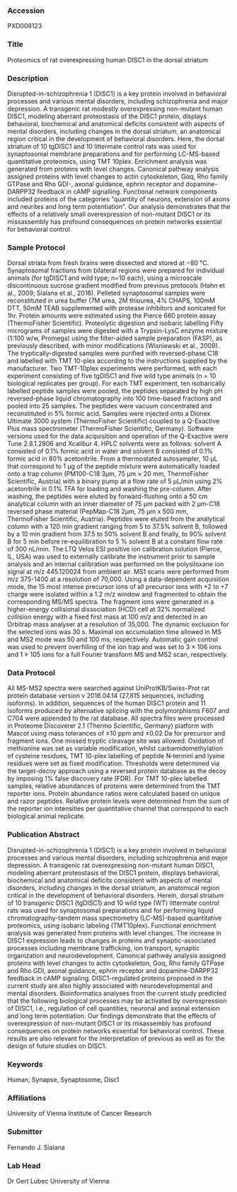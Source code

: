 ### Accession
PXD008123

### Title
Proteomics of rat overexpressing human DISC1 in the dorsal striatum

### Description
Disrupted-in-schizophrenia 1 (DISC1) is a key protein involved in behavioral processes and various mental disorders, including schizophrenia and major depression. A transgenic rat modestly overexpressing non-mutant human DISC1, modeling aberrant proteostasis of the DISC1 protein, displays behavioral, biochemical and anatomical deficits consistent with aspects of mental disorders, including changes in the dorsal striatum, an anatomical region critical in the development of behavioral disorders.   Here, the dorsal striatum of 10 tgDISC1 and 10 littermate control rats was used for synaptosomal membrane preparations and for performing LC-MS-based quantitative proteomics, using TMT 10plex. Enrichment analysis was generated from proteins with level changes. Canonical pathway analysis assigned proteins with level changes to actin cytoskeleton, Gαq, Rho family GTPase and Rho GDI-, axonal guidance, ephrin receptor and dopamine-DARPP32 feedback in cAMP signalling.  Functional network components included proteins of the categories "quantity of neurons, extension of axons and neurites and long term potentiation".    Our analysis demonstrates that the effects of a relatively small overexpression of non-mutant DISC1 or its missassembly has profound consequences on protein networks essential for behavioral control

### Sample Protocol
Dorsal striata from fresh brains were dissected and stored at −80 °C. Synaptosomal fractions from bilateral regions were prepared for individual animals (for tgDISC1 and wild type; n=10 each), using a microscale discontinuous sucrose gradient modified from previous protocols (Hahn et al., 2009; Sialana et al., 2016).  Pelleted synaptosomal samples were reconstituted in urea buffer (7M urea, 2M thiourea, 4% CHAPS, 100mM DTT, 50mM TEAB supplemented with protease inhibitors and sonicated for 1hr. Protein amounts were estimated using the Pierce 660 protein assay (ThermoFisher Scientific).    Proteolytic digestion and isobaric labelling Fifty micrograms of samples were digested with a Trypsin-LysC enzyme mixture (1:100 w/w, Promega) using the filter-aided sample preparation (FASP), as previously described, with minor modifications (Wisniewski et al., 2009).   The tryptically-digested samples were purified with reversed-phase C18 and labelled with TMT 10-plex according to the instructions supplied by the manufacturer.  Two TMT-10plex experiments were performed, with each experiment consisting of five tgDISC1 and five wild type animals (n = 10 biological replicates per group).  For each TMT experiment, ten isobarically labelled peptide samples were pooled, the peptides separated by high pH reversed-phase liquid chromatography into 100 time-based fractions and pooled into 25 samples.  The peptides were vacuum concentrated and reconstituted in 5% formic acid.   Samples were injected onto a Dionex Ultimate 3000 system (ThermoFisher Scientific) coupled to a Q-Exactive Plus mass spectrometer (ThermoFisher Scientific, Germany). Software versions used for the data acquisition and operation of the Q-Exactive were Tune 2.8.1.2806 and Xcalibur 4. HPLC solvents were as follows: solvent A consisted of 0.1% formic acid in water and solvent B consisted of 0.1% formic acid in 80% acetonitrile. From a thermostated autosampler, 10 μL that correspond to 1 µg of the peptide mixture were automatically loaded onto a trap column (PM100-C18 3μm, 75 μm × 20 mm, ThermoFisher Scientific, Austria) with a binary pump at a flow rate of 5 µL/min using 2% acetonitrile in 0.1% TFA for loading and washing the pre-column. After washing, the peptides were eluted by forward-flushing onto a 50 cm analytical column with an inner diameter of 75 µm packed with 2 µm-C18 reversed phase material (PepMap-C18 2μm, 75 μm x 500 mm, ThermoFisher Scientific, Austria). Peptides were eluted from the analytical column with a 120 min gradient ranging from 5 to 37.5% solvent B, followed by a 10 min gradient from 37.5 to 50% solvent B and finally, to 90% solvent B for 5 min before re-equilibration to 5 % solvent B at a constant flow rate of 300 nL/min. The LTQ Velos ESI positive ion calibration solution (Pierce, IL, USA) was used to externally calibrate the instrument prior to sample analysis and an internal calibration was performed on the polysiloxane ion signal at m/z 445.120024 from ambient air. MS1 scans were performed from m/z 375-1400 at a resolution of 70,000. Using a data-dependent acquisition mode, the 15 most intense precursor ions of all precursor ions with +2 to +7 charge were isolated within a 1.2 m/z window and fragmented to obtain the corresponding MS/MS spectra. The fragment ions were generated in a higher-energy collisional dissociation (HCD) cell at 32% normalized collision energy with a fixed first mass at 100 m/z and detected in an Orbitrap mass analyser at a resolution of 35,000.  The dynamic exclusion for the selected ions was 30 s.  Maximal ion accumulation time allowed in MS and MS2 mode was 50 and 100 ms, respectively. Automatic gain control was used to prevent overfilling of the ion trap and was set to 3 × 106 ions and 1 × 105 ions for a full Fourier transform MS and MS2 scan, respectively.

### Data Protocol
All MS-MS2 spectra were searched against UniProtKB/Swiss-Prot rat protein database version v 2016.04.14 (27,815 sequences, including isoforms).  In addition, sequences of the human DISC1 protein and 11 isoforms produced by alternative splicing with the polymorphisms F607 and C704 were appended to the rat database.  All spectra files were processed in Proteome Discoverer 2.1 (Thermo Scientific, Germany) platform with Mascot using mass tolerances of ±10 ppm and ±0.02 Da for precursor and fragment ions. One missed tryptic cleavage site was allowed. Oxidation of methionine was set as variable modification, whilst carbamidomethylation of cysteine residues, TMT 10-plex labelling of peptide N‐termini and lysine residues were set as fixed modification.  Thresholds were determined via the target-decoy approach using a reversed protein database as the decoy by imposing 1% false discovery rate (FDR). For TMT 10-plex labelled samples, relative abundances of proteins were determined from the TMT reporter ions. Protein abundance ratios were calculated based on unique and razor peptides. Relative protein levels were determined from the sum of the reporter ion intensities per quantitative channel that correspond to each biological animal replicate.

### Publication Abstract
Disrupted-in-schizophrenia 1 (DISC1) is a key protein involved in behavioral processes and various mental disorders, including schizophrenia and major depression. A transgenic rat overexpressing non-mutant human DISC1, modeling aberrant proteostasis of the DISC1 protein, displays behavioral, biochemical and anatomical deficits consistent with aspects of mental disorders, including changes in the dorsal striatum, an anatomical region critical in the development of behavioral disorders. Herein, dorsal striatum of 10 transgenic DISC1 (tgDISC1) and 10 wild type (WT) littermate control rats was used for synaptosomal preparations and for performing liquid chromatography-tandem mass spectrometry (LC-MS)-based quantitative proteomics, using isobaric labeling (TMT10plex). Functional enrichment analysis was generated from proteins with level changes. The increase in DISC1 expression leads to changes in proteins and synaptic-associated processes including membrane trafficking, ion transport, synaptic organization and neurodevelopment. Canonical pathway analysis assigned proteins with level changes to actin cytoskeleton, G&#x3b1;q, Rho family GTPase and Rho GDI, axonal guidance, ephrin receptor and dopamine-DARPP32 feedback in cAMP signaling. DISC1-regulated proteins proposed in the current study are also highly associated with neurodevelopmental and mental disorders. Bioinformatics analyses from the current study predicted that the following biological processes may be activated by overexpression of DISC1, i.e., regulation of cell quantities, neuronal and axonal extension and long term potentiation. Our findings demonstrate that the effects of overexpression of non-mutant DISC1 or its misassembly has profound consequences on protein networks essential for behavioral control. These results are also relevant for the interpretation of previous as well as for the design of future studies on DISC1.

### Keywords
Human, Synapse, Synaptosome, Disc1

### Affiliations
University of Vienna
Institute of Cancer Research

### Submitter
Fernando J. Sialana

### Lab Head
Dr Gert Lubec
University of Vienna



